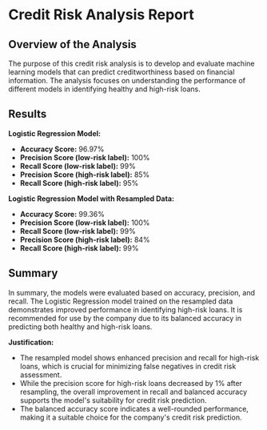 # Credit Risk Analysis Report

## Overview of the Analysis

The purpose of this credit risk analysis is to develop and evaluate machine learning models that can predict creditworthiness based on financial information. The analysis focuses on understanding the performance of different models in identifying healthy and high-risk loans.

## Results

**Logistic Regression Model:**
  - **Accuracy Score:** 96.97%
  - **Precision Score (low-risk label):** 100%
  - **Recall Score (low-risk label):** 99%
  - **Precision Score (high-risk label):** 85%
  - **Recall Score (high-risk label):** 95%

**Logistic Regression Model with Resampled Data:**
  - **Accuracy Score:** 99.36%
  - **Precision Score (low-risk label):** 100%
  - **Recall Score (low-risk label):** 99%
  - **Precision Score (high-risk label):** 84% 
  - **Recall Score (high-risk label):** 99%

## Summary

In summary, the models were evaluated based on accuracy, precision, and recall. The Logistic Regression model trained on the resampled data demonstrates improved performance in identifying high-risk loans. It is recommended for use by the company due to its balanced accuracy in predicting both healthy and high-risk loans.

**Justification:**
- The resampled model shows enhanced precision and recall for high-risk loans, which is crucial for minimizing false negatives in credit risk assessment.
- While the precision score for high-risk loans decreased by 1% after resampling, the overall improvement in recall and balanced accuracy supports the model's suitability for credit risk prediction.
- The balanced accuracy score indicates a well-rounded performance, making it a suitable choice for the company's credit risk prediction.
